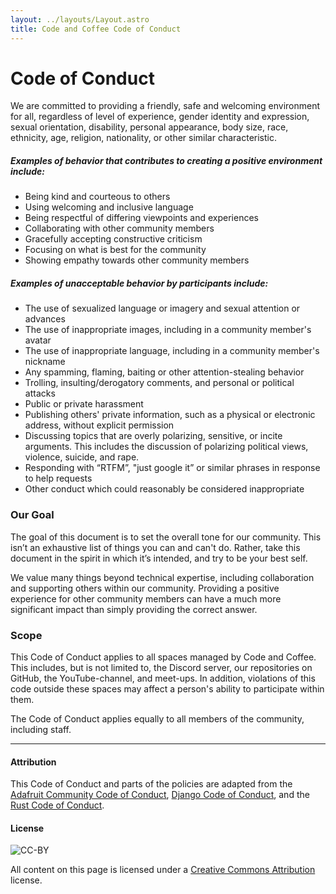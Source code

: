 ```yaml
---
layout: ../layouts/Layout.astro
title: Code and Coffee Code of Conduct
---
```


Code of Conduct
===============

We are committed to providing a friendly, safe and welcoming environment for all, regardless of level of experience, gender identity and expression, sexual orientation, disability, personal appearance, body size, race, ethnicity, age, religion, nationality, or other similar characteristic.

##### Examples of behavior that contributes to creating a positive environment include:
*   Being kind and courteous to others
*   Using welcoming and inclusive language
*   Being respectful of differing viewpoints and experiences
*   Collaborating with other community members
*   Gracefully accepting constructive criticism
*   Focusing on what is best for the community
*   Showing empathy towards other community members

##### Examples of unacceptable behavior by participants include:

*   The use of sexualized language or imagery and sexual attention or advances
*   The use of inappropriate images, including in a community member's avatar
*   The use of inappropriate language, including in a community member's nickname
*   Any spamming, flaming, baiting or other attention-stealing behavior
*   Trolling, insulting/derogatory comments, and personal or political attacks
*   Public or private harassment
*   Publishing others' private information, such as a physical or electronic address, without explicit permission
*   Discussing topics that are overly polarizing, sensitive, or incite arguments. This includes the discussion of polarizing political views, violence, suicide, and rape.
*   Responding with “RTFM”, "just google it” or similar phrases in response to help requests
*   Other conduct which could reasonably be considered inappropriate

### Our Goal

The goal of this document is to set the overall tone for our community. This isn’t an exhaustive list of things you can and can't do. Rather, take this document in the spirit in which it’s intended, and try to be your best self.

We value many things beyond technical expertise, including collaboration and supporting others within our community. Providing a positive experience for other community members can have a much more significant impact than simply providing the correct answer.

### Scope

This Code of Conduct applies to all spaces managed by Code and Coffee. This includes, but is not limited to, the Discord server, our repositories on GitHub, the YouTube-channel, and meet-ups. In addition, violations of this code outside these spaces may affect a person's ability to participate within them.

The Code of Conduct applies equally to all members of the community, including staff.

* * *

#### Attribution

This Code of Conduct and parts of the policies are adapted from the [Adafruit Community Code of Conduct](https://github.com/adafruit/Adafruit_Community_Code_of_Conduct/blob/master/code-of-conduct.md), [Django Code of Conduct](https://www.djangoproject.com/conduct/), and the [Rust Code of Conduct](https://www.rust-lang.org/en-US/conduct.html).

#### License

![CC-BY](https://licensebuttons.net/l/by/3.0/88x31.png)

All content on this page is licensed under a [Creative Commons Attribution](https://creativecommons.org/licenses/by/3.0/) license.